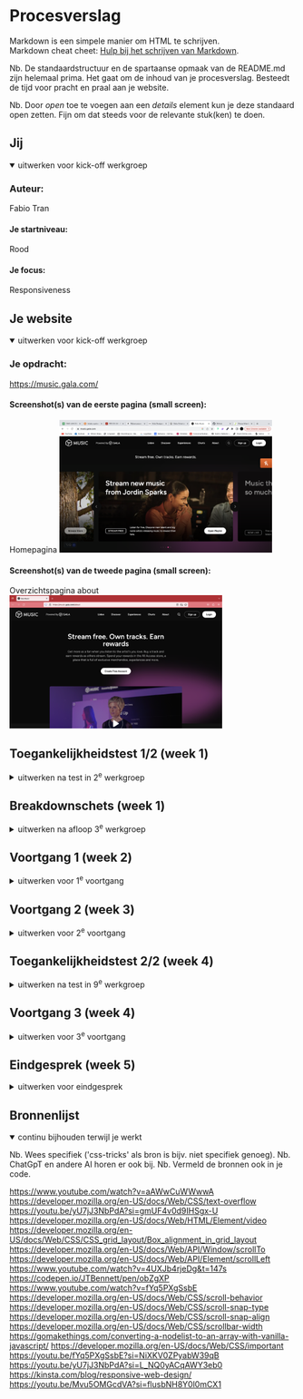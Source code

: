 # Procesverslag
Markdown is een simpele manier om HTML te schrijven.  
Markdown cheat cheet: [Hulp bij het schrijven van Markdown](https://github.com/adam-p/markdown-here/wiki/Markdown-Cheatsheet).

Nb. De standaardstructuur en de spartaanse opmaak van de README.md zijn helemaal prima. Het gaat om de inhoud van je procesverslag. Besteedt de tijd voor pracht en praal aan je website.

Nb. Door *open* toe te voegen aan een *details* element kun je deze standaard open zetten. Fijn om dat steeds voor de relevante stuk(ken) te doen.





## Jij

<details open>
  <summary>uitwerken voor kick-off werkgroep</summary>

  ### Auteur:
  Fabio Tran

  #### Je startniveau:
  Rood

  #### Je focus:
  Responsiveness
 
</details>





## Je website

<details open>
  <summary>uitwerken voor kick-off werkgroep</summary>

  ### Je opdracht:
  https://music.gala.com/

  #### Screenshot(s) van de eerste pagina (small screen): 
  Homepagina
  <img src="./readme-images/homepage.png" width="375px" alt="Home pagina">

  #### Screenshot(s) van de tweede pagina (small screen):
  Overzichtspagina about
  <img src="./readme-images/about.png" width="375px" alt="About pagina">
 
</details>



## Toegankelijkheidstest 1/2 (week 1)

<details>
  <summary>uitwerken na test in 2<sup>e</sup> werkgroep</summary>

  ### Bevindingen
  Lijst met je bevindingen die in de test naar voren kwamen:
  - Buttons als iconen hebben geen aria label, zegt alleen 'button'
  - Hij pakt niet alle links? Te diep in div's gegraven misschien?
  - Super veel divs en classes
  - Niet elke link duidelijke beschrijving waar het naartoe gaat, 'coming soon'
  - Javascript infinite scrollers zorgen voor slechte accessibility
  - Alt teksten zijn beknopt
  - H tags zijn duidelijk, maar structuur misschien nog niet helemaal
  - Soms foto's of elementen met lange id, dat wordt helemaal uitgesproken

    <img src="./readme-images/toegankelijkheid/1/1.png" width="375px" alt="WCAG test blad 1">
    <img src="./readme-images/toegankelijkheid/1/2.png" width="375px" alt="WCAG test blad 2">
    <img src="./readme-images/toegankelijkheid/1/3.png" width="375px" alt="WCAG test blad 3">
    <img src="./readme-images/toegankelijkheid/1/4.png" width="375px" alt="WCAG test blad 4">
    <img src="./readme-images/toegankelijkheid/1/5.png" width="375px" alt="WCAG test blad 5">

</details>



## Breakdownschets (week 1)

<details>
  <summary>uitwerken na afloop 3<sup>e</sup> werkgroep</summary>

  ### de hele pagina: 
  <img src="readme-images/breakdown-1.png" width="375px" alt="breakdown van de hele pagina">

  <img src="readme-images/breakdown-2.png" width="375px" alt="breakdown van de hele pagina">

  ### dynamisch deel (bijv menu): 
  <img src="readme-images/breakdown-3.png" width="375px" alt="breakdown van een dynamisch deel">

  ### wellicht nog een dynamisch deel (bijv filter): 
  <img src="readme-images/breakdown-4.png" width="375px" alt="breakdown van nog een dynamisch deel">

</details>





## Voortgang 1 (week 2)

<details>
  <summary>uitwerken voor 1<sup>e</sup> voortgang</summary>

  ### Stand van zaken
  hier dit ging goed & dit was lastig (neem ook screenshots op van delen van je website en code)

  Voor HTML kon ik keuzes maken welke tags ik gebruik maar was ik af en toe besluiteloos of het de goede tag was in zo'n scenario, deze vraagstukken heb ik meegenomen naar de feedback ronde. Ik had deze week alle HTML al afgerond dus ik kon van alles vragen waar ik gaten in zag qua semantiek, hierdoor hoefde ik voor volgende sessies niet veel op HTML te focussen. Werken met nieuwe formatting van text was lastig, dit werd bepaald door properties zoals width, height en overflow. Ik had een probleem met ellipses toevoegen dus deze nam ik mee naar de feedback

  Wat goed ging was het stijlen verder, dit was in combinatie met een juiste orde van HTMl, daardoor werd het makkelijker om de DOM elementen aan te spreken in css en daar properties te geven. Deze week ben ik nog niet echt begonnen aan variabelen binnen css, ik hoopte eerst kort te kunnen inlopen bij een paar secties en dan later in het proces patronen zien die ik kan omzetten in variabelen. 


  ### Agenda voor meeting
  samen met je groepje opstellen

  | student 1      | student 2          | student 3    | student 4        |
  | ---            | ---                | ---          | ---              |
  | HTML juiste    | en dit             | en ik dit    | en dan ik dat    |
  | semantiek      | dit als er tijd is | nog een punt | dit wil ik zeker |
  | bekijken       | ...                | ...          | ...              |


  ### Verslag van meeting
  hier na afloop snel de uitkomsten van de meeting vastleggen

  - Voor hyperlinks die eruit zien als buttons gewoon a tags gebruiken
  - Buttons zonder context on content erbinnen kunnen hulp gebruiken van aria labels
  - Mijn manier van ul>li structuur gebruiken voor een carousel van kaarten was een correcte manier die ik mocht voortzetten
  - Ellipses hebben we opgelost toe te passen.

</details>





## Voortgang 2 (week 3)

<details>
  <summary>uitwerken voor 2<sup>e</sup> voortgang</summary>

  ### Stand van zaken
  hier dit ging goed & dit was lastig (neem ook screenshots op van delen van je website en code)

  Deze week meer toegewerkt naar het maken van css en toevoegen van variabelen, dat vond ik soepel verlopen, het toepassen van variabelen en flexbox na een korte opfrisser.

  Ik had deze week ook wat JavaScript toegevoegd aan de code, het is al weer een tijdje dat ik JS heb gebruikt dus dat duurde even wat langer maar uiteindelijk ben ik er toch uitgekomen. Kleinigheidjes tijdens de CSS kwam ook enigszins voor dat wel lastig was. Bijv. als je gebruik maakt van procenten om je referentie parent vast te leggen met een position value. Of het gebruiken van position absoluut om elementen te layeren, zoals tekst over een foto.


  ### Agenda voor meeting
  Ik had al mijn problemen vroegtijdig zelfstandig kunnen oplossen en heb dus niet echt vragen gehad voor de student-assistenten.

  samen met je groepje opstellen

  | student 1      | student 2          | student 3    | student 4        |
  | ---            | ---                | ---          | ---              |
  | dit bespreken  | en dit             | en ik dit    | en dan ik dat    |
  | en dat ook nog | dit als er tijd is | nog een punt | dit wil ik zeker |
  | ...            | ...                | ...          | ...              |


  ### Verslag van meeting
  hier na afloop snel de uitkomsten van de meeting vastleggen

  - punt 1
  - punt 2
  - nog een punt
- ...

</details>





## Toegankelijkheidstest 2/2 (week 4)

<details>
  <summary>uitwerken na test in 9<sup>e</sup> werkgroep</summary>

  ### Bevindingen
  Lijst met je bevindingen die in de test naar voren kwamen (geef ook aan wat er verbeterd is):
  - Buttons beschrijven veel beter, eerst onduidelijk / helemaal niets
  - Structuur van h'tjes is duidelijker te volgen
  - Divs en classes verminderd, alleen gebruikt met onderbouwing
  - Carousel scrollt mee bij waar je focus is, in de echte website scrollt het niet mee dus zie je niet wat wordt voorgelezen (zit achter horizontal scroll)
  - Alt teksten zijn overal toegevoegd waar nodig
  - Geen onnodig lange id dat wordt uitgesproken door de voice-over
  - Kleine elementen die eerst niet duidelijk waren qua contrast hebben nu beter contrast

    <img src="./readme-images/toegankelijkheid/2/1.png" width="375px" alt="WCAG test blad 1">
    <img src="./readme-images/toegankelijkheid/2/2.png" width="375px" alt="WCAG test blad 2">
    <img src="./readme-images/toegankelijkheid/2/3.png" width="375px" alt="WCAG test blad 3">
    <img src="./readme-images/toegankelijkheid/2/4.png" width="375px" alt="WCAG test blad 4">
    <img src="./readme-images/toegankelijkheid/2/5.png" width="375px" alt="WCAG test blad 5">
</details>





## Voortgang 3 (week 4)

<details>
  <summary>uitwerken voor 3<sup>e</sup> voortgang</summary>

  ### Stand van zaken
  hier dit ging goed & dit was lastig (neem ook screenshots op van delen van je website en code)

  Deze week ben ik gaan focussen op zoveel mogelijk responsive maken, voor zover de css af was voor een scherm. Het gebruik van media queries was erg duidelijk en makkelijk toe te passen. Daarentegen, omdat ik mobile-first werkte kom je er later achter dat sommige HTML structuren rondom een desktop structuur is gemaakt, dat zorgde ervoor dat ik tijdens het responsive maken af en toe terug moest naar de HTML en daar de structuur van veranderen. Dat was wel lastig en vervelend aangezien je dan ook weer de css moet gaan aanpassen.

  Voor de rest verliep het wel strak, nadat de HTML en CSS basis goed is is het erg makkelijk om media queries met min-width toe te passen.

  Bij het responsive maken met media queries kom ik erachter dat je goed moet kijken hoe je css in elkaar zit, als je een heel exact pad heb opgesteld en daarna in je media query de style wil overriden voor responsiveness, moet je code gelijk of exacter zijn, als het niet exacter is dan stelt het meer belangstelling op de eerdere code. Of je maakt gebruik van !important



  ### Agenda voor meeting
  samen met je groepje opstellen

  | student 1      | student 2          | student 3    | student 4        |
  | ---            | ---                | ---          | ---              |
  | dit bespreken  | en dit             | en ik dit    | en dan ik dat    |
  | en dat ook nog | dit als er tijd is | nog een punt | dit wil ik zeker |
  | ...            | ...                | ...          | ...              |


  ### Verslag van meeting
  hier na afloop snel de uitkomsten van de meeting vastleggen

  Ik ben zelf best goed in opzoeken en kreeg ook erg goed het gevoel voor html css, ik heb deze week wederom geen vragen voor de student-assistent dus ben zelfstandig gaan voortzetten.

  - punt 1
  - punt 2
  - nog een punt
  - ...

</details>





## Eindgesprek (week 5)

<details>
  <summary>uitwerken voor eindgesprek</summary>

  ### Je uitkomst - karakteristiek screenshots:
  <img src="readme-images/week5/1.png" width="375px" alt="uitkomst opdracht">
  <img src="readme-images/week5/2.png" width="375px" alt="uitkomst opdracht">


  ### Dit ging goed/Heb ik geleerd: 
  Korte omschrijving met plaatjes

  De css vond ik erg goed gaan uiteindelijk en heb er heel veel van geleerd, ik heb namelijk erg consistent m'n variabelen kunnen gebruiken en dat herhaaldelijk gebruik leid naar een consistente en gebalanceerde layout als website. Bij de css hoort ook een juiste HTMl structuur, als die slordig is moet je erop terugvallen en dan moet je heen en weer html en css aanpassen, ik denk dat ik daar een goede basis in heb gebouwd waardoor ik voor volgende projecten nog sneller te werk kan gaan. De strakke html structuur helpt de screenreader ervaring ook natuurlijk dus dat is dubbel win.

  <img src="readme-images/week5/3.png" width="375px" alt="top">
  <img src="readme-images/week5/4.png" width="375px" alt="top">
  <img src="readme-images/week5/5.png" width="375px" alt="top">


  ### Dit was lastig/Is niet gelukt:
  Het was lastig om een infinite carousel te maken, dan zou je de DOM elementen moeten slicen en dupliceren naar de andere kant, het creëert eigenlijk clones die niet directe HTML elementen zijn en dat vond ik daarbovenop dus ook niet juist qua toegankelijkheid, ik heb dat achtergelaten.

  Ik vond het lastig om goed rekening te kunnen houden qua toegankelijkheid, dat kwam mede deels omdat ik niet zo een soepele flow heb met voice readers dan mensen die dit oprecht gebruiken, de manier hoe ik en m'n testgenoot navigeer kan variëren t.o.v. iemand die dit dagelijks gebruikt. Ik heb een gevoel dat ik een goed resultaat heb bereikt qua toegankelijkheid en semantiek dergelijke op basis van m'n testen en wat ik zelf duidelijk vind, maar ik zou pas echt weten wat er goed en fout gaat als ik nog een perspectief had van iemand die hier gebruik van maakt.

  <img src="readme-images/week5/6.png" width="375px" alt="bummer">
</details>





## Bronnenlijst

<details open>
  <summary>continu bijhouden terwijl je werkt</summary>

  Nb. Wees specifiek ('css-tricks' als bron is bijv. niet specifiek genoeg). 
  Nb. ChatGpT en andere AI horen er ook bij.
  Nb. Vermeld de bronnen ook in je code.

https://www.youtube.com/watch?v=aAWwCuWWwwA
https://developer.mozilla.org/en-US/docs/Web/CSS/text-overflow
https://youtu.be/yU7jJ3NbPdA?si=gmUF4v0d9IHSgx-U
https://developer.mozilla.org/en-US/docs/Web/HTML/Element/video
https://developer.mozilla.org/en-US/docs/Web/CSS/CSS_grid_layout/Box_alignment_in_grid_layout
https://developer.mozilla.org/en-US/docs/Web/API/Window/scrollTo
https://developer.mozilla.org/en-US/docs/Web/API/Element/scrollLeft
https://www.youtube.com/watch?v=4UXJb4rjeDg&t=147s
https://codepen.io/JTBennett/pen/obZgXP
https://www.youtube.com/watch?v=fYq5PXgSsbE
https://developer.mozilla.org/en-US/docs/Web/CSS/scroll-behavior
https://developer.mozilla.org/en-US/docs/Web/CSS/scroll-snap-type
https://developer.mozilla.org/en-US/docs/Web/CSS/scroll-snap-align
https://developer.mozilla.org/en-US/docs/Web/CSS/scrollbar-width
https://gomakethings.com/converting-a-nodelist-to-an-array-with-vanilla-javascript/
https://developer.mozilla.org/en-US/docs/Web/CSS/important
https://youtu.be/fYq5PXgSsbE?si=NiXKV0ZPyabW39qB
https://youtu.be/yU7jJ3NbPdA?si=L_NQ0yACqAWY3eb0
https://kinsta.com/blog/responsive-web-design/
https://youtu.be/Mvu5OMGcdVA?si=flusbNH8Y0l0mCX1


</details>